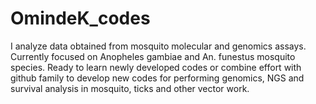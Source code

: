 # OmindeK_codes
I analyze data obtained from mosquito molecular and genomics assays. Currently focused on Anopheles gambiae and An. funestus mosquito species. Ready to learn newly developed codes or combine effort with github family to develop new codes for performing genomics, NGS and survival analysis in mosquito, ticks and other vector work.
